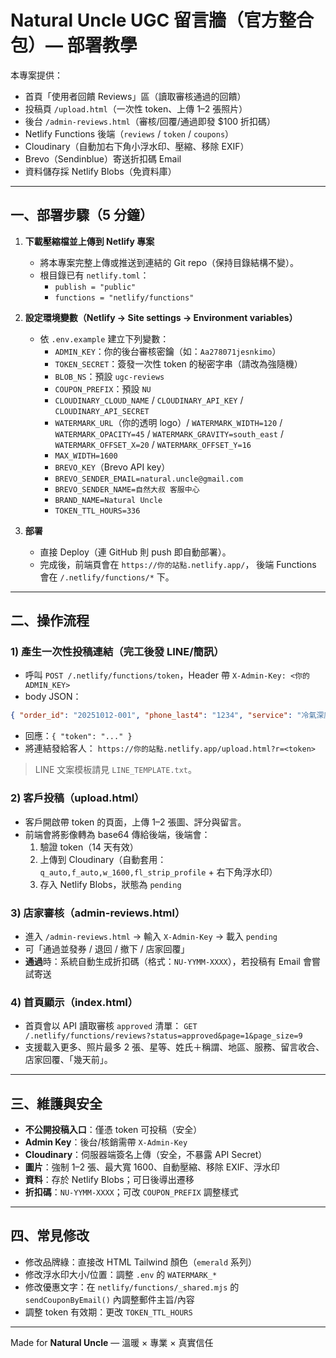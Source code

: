 # Natural Uncle UGC 留言牆（官方整合包）— 部署教學

本專案提供：
- 首頁「使用者回饋 Reviews」區（讀取審核通過的回饋）
- 投稿頁 `/upload.html`（一次性 token、上傳 1–2 張照片）
- 後台 `/admin-reviews.html`（審核/回覆/通過即發 $100 折扣碼）
- Netlify Functions 後端（`reviews` / `token` / `coupons`）
- Cloudinary（自動加右下角小浮水印、壓縮、移除 EXIF）
- Brevo（Sendinblue）寄送折扣碼 Email
- 資料儲存採 Netlify Blobs（免資料庫）

---

## 一、部署步驟（5 分鐘）

1. **下載壓縮檔並上傳到 Netlify 專案**
   - 將本專案完整上傳或推送到連結的 Git repo（保持目錄結構不變）。
   - 根目錄已有 `netlify.toml`：
     - `publish = "public"`
     - `functions = "netlify/functions"`

2. **設定環境變數（Netlify → Site settings → Environment variables）**
   - 依 `.env.example` 建立下列變數：
     - `ADMIN_KEY`：你的後台審核密鑰（如：`Aa278071jesnkimo`）
     - `TOKEN_SECRET`：簽發一次性 token 的秘密字串（請改為強隨機）
     - `BLOB_NS`：預設 `ugc-reviews`
     - `COUPON_PREFIX`：預設 `NU`
     - `CLOUDINARY_CLOUD_NAME` / `CLOUDINARY_API_KEY` / `CLOUDINARY_API_SECRET`
     - `WATERMARK_URL`（你的透明 logo）/ `WATERMARK_WIDTH=120` / `WATERMARK_OPACITY=45` / `WATERMARK_GRAVITY=south_east` / `WATERMARK_OFFSET_X=20` / `WATERMARK_OFFSET_Y=16`
     - `MAX_WIDTH=1600`
     - `BREVO_KEY`（Brevo API key）
     - `BREVO_SENDER_EMAIL=natural.uncle@gmail.com`
     - `BREVO_SENDER_NAME=自然大叔 客服中心`
     - `BRAND_NAME=Natural Uncle`
     - `TOKEN_TTL_HOURS=336`

3. **部署**
   - 直接 Deploy（連 GitHub 則 push 即自動部署）。
   - 完成後，前端頁會在 `https://你的站點.netlify.app/`，
     後端 Functions 會在 `/.netlify/functions/*` 下。

---

## 二、操作流程

### 1) 產生一次性投稿連結（完工後發 LINE/簡訊）
- 呼叫 `POST /.netlify/functions/token`，Header 帶 `X-Admin-Key: <你的 ADMIN_KEY>`
- body JSON：
```json
{ "order_id": "20251012-001", "phone_last4": "1234", "service": "冷氣深度清洗", "area": "台中市・西屯區" }
```
- 回應：`{ "token": "..." }`
- 將連結發給客人：
  `https://你的站點.netlify.app/upload.html?r=<token>`

> LINE 文案模板請見 `LINE_TEMPLATE.txt`。

### 2) 客戶投稿（upload.html）
- 客戶開啟帶 token 的頁面，上傳 1–2 張圖、評分與留言。
- 前端會將影像轉為 base64 傳給後端，後端會：
  1. 驗證 token（14 天有效）
  2. 上傳到 Cloudinary（自動套用：`q_auto,f_auto,w_1600,fl_strip_profile` + 右下角浮水印）
  3. 存入 Netlify Blobs，狀態為 `pending`

### 3) 店家審核（admin-reviews.html）
- 進入 `/admin-reviews.html` → 輸入 `X-Admin-Key` → 載入 `pending`
- 可「通過並發券 / 退回 / 撤下 / 店家回覆」
- **通過**時：系統自動生成折扣碼（格式：`NU-YYMM-XXXX`），若投稿有 Email 會嘗試寄送

### 4) 首頁顯示（index.html）
- 首頁會以 API 讀取審核 `approved` 清單：
  `GET /.netlify/functions/reviews?status=approved&page=1&page_size=9`
- 支援載入更多、照片最多 2 張、星等、姓氏＋稱謂、地區、服務、留言收合、店家回覆、「幾天前」。

---

## 三、維護與安全

- **不公開投稿入口**：僅憑 token 可投稿（安全）
- **Admin Key**：後台/核銷需帶 `X-Admin-Key`
- **Cloudinary**：伺服器端簽名上傳（安全，不暴露 API Secret）
- **圖片**：強制 1–2 張、最大寬 1600、自動壓縮、移除 EXIF、浮水印
- **資料**：存於 Netlify Blobs；可日後導出遷移
- **折扣碼**：`NU-YYMM-XXXX`；可改 `COUPON_PREFIX` 調整樣式

---

## 四、常見修改

- 修改品牌綠：直接改 HTML Tailwind 顏色（`emerald` 系列）
- 修改浮水印大小/位置：調整 `.env` 的 `WATERMARK_*`
- 修改優惠文字：在 `netlify/functions/_shared.mjs` 的 `sendCouponByEmail()` 內調整郵件主旨/內容
- 調整 token 有效期：更改 `TOKEN_TTL_HOURS`

---

Made for **Natural Uncle** — 溫暖 × 專業 × 真實信任
